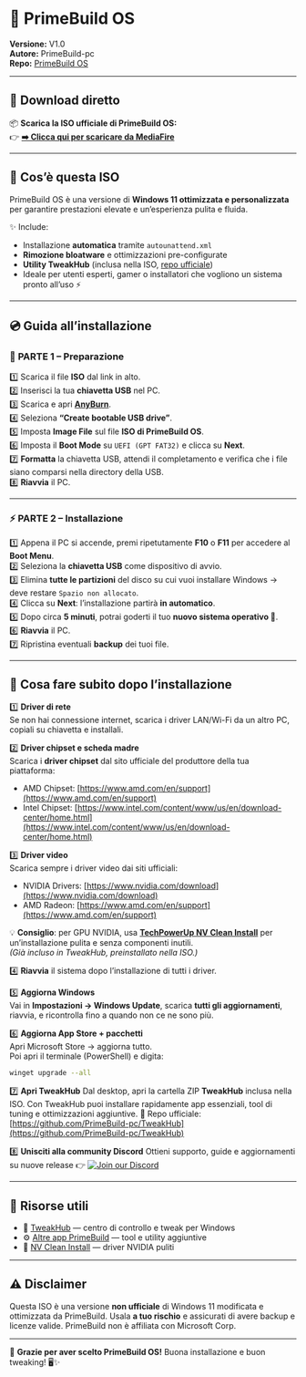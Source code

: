 # 🧩 PrimeBuild OS  
**Versione:** V1.0  
**Autore:** PrimeBuild-pc  
**Repo:** [PrimeBuild OS](https://github.com/PrimeBuild-pc/PrimeBuild-OS)  

---

## 🚀 Download diretto  
📦 **Scarica la ISO ufficiale di PrimeBuild OS:**  
👉 [**➡️ Clicca qui per scaricare da MediaFire**](https://www.mediafire.com/file/mlo4xrfhv1k378u/Prime-Build-OS.zip/file)

---

## 🔧 Cos’è questa ISO  
PrimeBuild OS è una versione di **Windows 11 ottimizzata e personalizzata** per garantire prestazioni elevate e un’esperienza pulita e fluida.  

✨ Include:
- Installazione **automatica** tramite `autounattend.xml`  
- **Rimozione bloatware** e ottimizzazioni pre-configurate  
- **Utility TweakHub** (inclusa nella ISO, [repo ufficiale](https://github.com/PrimeBuild-pc/TweakHub))  
- Ideale per utenti esperti, gamer o installatori che vogliono un sistema pronto all’uso ⚡  

---

## 💿 Guida all’installazione  

### 💽 **PARTE 1 – Preparazione**
1️⃣ Scarica il file **ISO** dal link in alto.  
2️⃣ Inserisci la tua **chiavetta USB** nel PC.  
3️⃣ Scarica e apri **[AnyBurn](https://anyburn.com/)**.  
4️⃣ Seleziona **“Create bootable USB drive”**.  
5️⃣ Imposta **Image File** sul file **ISO di PrimeBuild OS**.  
6️⃣ Imposta il **Boot Mode** su `UEFI (GPT FAT32)` e clicca su **Next**.  
7️⃣ **Formatta** la chiavetta USB, attendi il completamento e verifica che i file siano comparsi nella directory della USB.  
8️⃣ **Riavvia** il PC.  

---

### ⚡ **PARTE 2 – Installazione**
1️⃣ Appena il PC si accende, premi ripetutamente **F10** o **F11** per accedere al **Boot Menu**.  
2️⃣ Seleziona la **chiavetta USB** come dispositivo di avvio.  
3️⃣ Elimina **tutte le partizioni** del disco su cui vuoi installare Windows → deve restare `Spazio non allocato`.  
4️⃣ Clicca su **Next**: l’installazione partirà **in automatico**.  
5️⃣ Dopo circa **5 minuti**, potrai goderti il tuo **nuovo sistema operativo 🚀**.  
6️⃣ **Riavvia** il PC.  
7️⃣ Ripristina eventuali **backup** dei tuoi file.  

---

## 🧰 Cosa fare subito dopo l’installazione  

1️⃣ **Driver di rete**  
Se non hai connessione internet, scarica i driver LAN/Wi-Fi da un altro PC, copiali su chiavetta e installali.  

2️⃣ **Driver chipset e scheda madre**  
Scarica i **driver chipset** dal sito ufficiale del produttore della tua piattaforma:  
- AMD Chipset: [https://www.amd.com/en/support](https://www.amd.com/en/support)  
- Intel Chipset: [https://www.intel.com/content/www/us/en/download-center/home.html](https://www.intel.com/content/www/us/en/download-center/home.html)

3️⃣ **Driver video**  
Scarica sempre i driver video dai siti ufficiali:  
- NVIDIA Drivers: [https://www.nvidia.com/download](https://www.nvidia.com/download)  
- AMD Radeon: [https://www.amd.com/en/support](https://www.amd.com/en/support)  

💡 **Consiglio**: per GPU NVIDIA, usa [**TechPowerUp NV Clean Install**](https://www.techpowerup.com/download/techpowerup-nvcleanstall/) per un’installazione pulita e senza componenti inutili.  
*(Già incluso in TweakHub, preinstallato nella ISO.)*

4️⃣ **Riavvia** il sistema dopo l’installazione di tutti i driver.  

5️⃣ **Aggiorna Windows**  
Vai in **Impostazioni → Windows Update**, scarica **tutti gli aggiornamenti**, riavvia, e ricontrolla fino a quando non ce ne sono più.  

6️⃣ **Aggiorna App Store + pacchetti**  
Apri Microsoft Store → aggiorna tutto.  
Poi apri il terminale (PowerShell) e digita:  
```bash
winget upgrade --all
````

7️⃣ **Apri TweakHub**
Dal desktop, apri la cartella ZIP **TweakHub** inclusa nella ISO.
Con TweakHub puoi installare rapidamente app essenziali, tool di tuning e ottimizzazioni aggiuntive.
🔗 Repo ufficiale: [https://github.com/PrimeBuild-pc/TweakHub](https://github.com/PrimeBuild-pc/TweakHub)

8️⃣ **Unisciti alla community Discord**
Ottieni supporto, guide e aggiornamenti su nuove release 👉
[![Join our Discord](https://invidget.switchblade.xyz/jBNk2vXKKd)](https://discord.gg/jBNk2vXKKd)

---

## 📂 Risorse utili

* 🧠 [TweakHub](https://github.com/PrimeBuild-pc/TweakHub) — centro di controllo e tweak per Windows
* ⚙️ [Altre app PrimeBuild](https://github.com/PrimeBuild-pc?tab=repositories) — tool e utility aggiuntive
* 🧩 [NV Clean Install](https://www.techpowerup.com/download/techpowerup-nvcleanstall/) — driver NVIDIA puliti

---

## ⚠️ Disclaimer

Questa ISO è una versione **non ufficiale** di Windows 11 modificata e ottimizzata da PrimeBuild.
Usala **a tuo rischio** e assicurati di avere backup e licenze valide.
PrimeBuild non è affiliata con Microsoft Corp.

---

💬 **Grazie per aver scelto PrimeBuild OS!**
Buona installazione e buon tweaking! 🖥️✨
